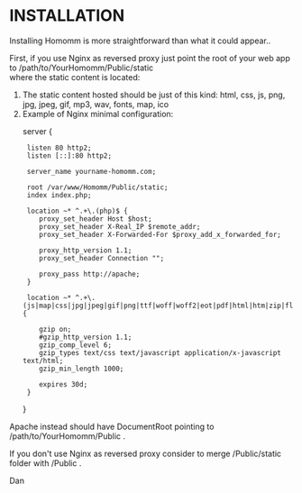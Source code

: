# INSTALLATION
   
  Installing Homomm is more straightforward than what it could appear..   
  
  First, if you use Nginx as reversed proxy just point the root of your web app to /path/to/YourHomomm/Public/static   
  where the static content is located:
  
  <ol>  
  <li>The static content hosted should be just of this kind: html, css, js, png, jpg, jpeg, gif, mp3, wav, fonts, map, ico</li>   
  <li>Example of Nginx minimal configuration:
  
         
     
  server {   
     
     listen 80 http2;
     listen [::]:80 http2;

     server_name yourname-homomm.com;
     
     root /var/www/Homomm/Public/static;
     index index.php; 
      
     location ~* ^.+\.(php)$ {     
        proxy_set_header Host $host;     
        proxy_set_header X-Real_IP $remote_addr;     
        proxy_set_header X-Forwarded-For $proxy_add_x_forwarded_for;    
       
        proxy_http_version 1.1;     
        proxy_set_header Connection "";     
      
        proxy_pass http://apache;        
     }
        
     location ~* ^.+\.(js|map|css|jpg|jpeg|gif|png|ttf|woff|woff2|eot|pdf|html|htm|zip|flv|swf|ico|xml|txt|wav|mp3)$ {
     
        gzip on;
        #gzip_http_version 1.1;
        gzip_comp_level 6;
        gzip_types text/css text/javascript application/x-javascript text/html;
        gzip_min_length 1000;

        expires 30d;
     }
  }   
     
  </li>
  </ol>  
  
  Apache instead should have DocumentRoot pointing to /path/to/YourHomomm/Public .   
  
  If you don't use Nginx as reversed proxy consider to merge /Public/static folder with /Public .   
  
  Dan
